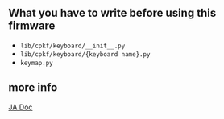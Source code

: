 ## What you have to write before using this firmware

* `lib/cpkf/keyboard/__init__.py`
* `lib/cpkf/keyboard/{keyboard name}.py`
* `keymap.py`

## more info

[JA Doc](ja/index.md)